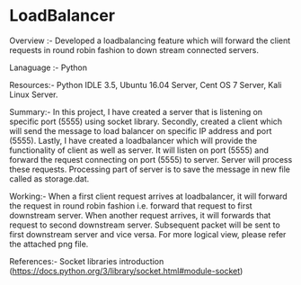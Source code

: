 # LoadBalancer

Overview :- 
Developed a loadbalancing feature which will forward the client requests in round robin fashion to down stream connected servers. 

Lanaguage :- 
Python 

Resources:- 
Python IDLE 3.5, Ubuntu 16.04 Server, Cent OS 7 Server, Kali Linux Server. 

Summary:- 
In this project, I have created a server that is listening on specific port (5555) using socket library. Secondly, created a client which will send the message to load balancer on specific IP address and port (5555). Lastly, I have created a loadbalancer which will provide the functionality of client as well as server. It will listen on port (5555) and forward the request connecting on port (5555) to server. Server will process these requests. Processing part of server is to save the message in new file called as storage.dat.

Working:- 
When a first client request arrives at loadbalancer, it will forward the request in round robin fashion i.e. forward that request to first downstream server. When another request arrives, it will forwards that request to second downstream server. Subsequent packet will be sent to first downstream server and vice versa. For more logical view, please refer the attached png file. 

References:- 
Socket libraries introduction (https://docs.python.org/3/library/socket.html#module-socket)



